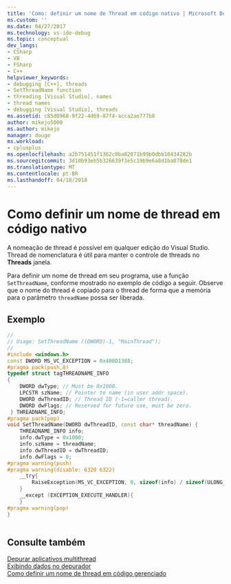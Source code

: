 ```yaml
---
title: 'Como: definir um nome de Thread em código nativo | Microsoft Docs'
ms.custom: ''
ms.date: 04/27/2017
ms.technology: vs-ide-debug
ms.topic: conceptual
dev_langs:
- CSharp
- VB
- FSharp
- C++
helpviewer_keywords:
- debugging [C++], threads
- SetThreadName function
- threading [Visual Studio], names
- thread names
- debugging [Visual Studio], threads
ms.assetid: c85d0968-9f22-4d69-87f4-acca2ae777b8
author: mikejo5000
ms.author: mikejo
manager: douge
ms.workload:
- cplusplus
ms.openlocfilehash: a2b751451f1362c0ba82871b99b0dbb10434282b
ms.sourcegitcommit: 3d10b93eb5b326639f3e5c19b9e6a8d1ba078de1
ms.translationtype: MT
ms.contentlocale: pt-BR
ms.lasthandoff: 04/18/2018
---
```

# <a name="how-to-set-a-thread-name-in-native-code"></a>Como definir um nome de thread em código nativo
A nomeação de thread é possível em qualquer edição do Visual Studio. Thread de nomenclatura é útil para manter o controle de threads no **Threads** janela.

Para definir um nome de thread em seu programa, use a função `SetThreadName`, conforme mostrado no exemplo de código a seguir. Observe que o nome do thread é copiado para o thread de forma que a memória para o parâmetro `threadName` possa ser liberada.  
  
## <a name="example"></a>Exemplo  
  
```C++  
//  
// Usage: SetThreadName ((DWORD)-1, "MainThread");  
//  
#include <windows.h>  
const DWORD MS_VC_EXCEPTION = 0x406D1388;  
#pragma pack(push,8)  
typedef struct tagTHREADNAME_INFO  
{  
    DWORD dwType; // Must be 0x1000.  
    LPCSTR szName; // Pointer to name (in user addr space).  
    DWORD dwThreadID; // Thread ID (-1=caller thread).  
    DWORD dwFlags; // Reserved for future use, must be zero.  
 } THREADNAME_INFO;  
#pragma pack(pop)  
void SetThreadName(DWORD dwThreadID, const char* threadName) {  
    THREADNAME_INFO info;  
    info.dwType = 0x1000;  
    info.szName = threadName;  
    info.dwThreadID = dwThreadID;  
    info.dwFlags = 0;  
#pragma warning(push)  
#pragma warning(disable: 6320 6322)  
    __try{  
        RaiseException(MS_VC_EXCEPTION, 0, sizeof(info) / sizeof(ULONG_PTR), (ULONG_PTR*)&info);  
    }  
    __except (EXCEPTION_EXECUTE_HANDLER){  
    }  
#pragma warning(pop)  
}  
  
```  
  
## <a name="see-also"></a>Consulte também  
 [Depurar aplicativos multithread](../debugger/debug-multithreaded-applications-in-visual-studio.md)   
 [Exibindo dados no depurador](../debugger/viewing-data-in-the-debugger.md)   
 [Como definir um nome de thread em código gerenciado](../debugger/how-to-set-a-thread-name-in-managed-code.md)